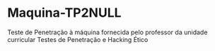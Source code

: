 # Maquina-TP2NULL
Teste de Penetração à máquina fornecida pelo professor da unidade curricular Testes de Penetração e Hacking Ético
